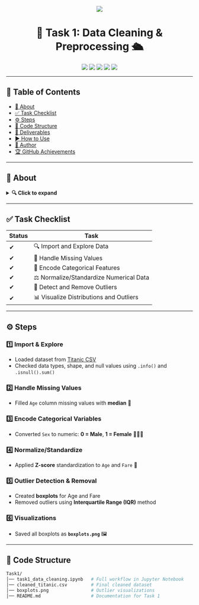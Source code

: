 <!-- Task 1 Elegant Header -->
<p align="center">
  <img src="https://capsule-render.vercel.app/api?type=waving&height=220&text=Task%201%20%7C%20Data%20Cleaning%20%26%20Preprocessing&fontAlign=50&fontAlignY=40&color=0:6a11cb,100:2575fc&fontColor=ffffff&fontSize=36&animation=fadeIn" />
</p>

<h1 align="center">🚢 Task 1: Data Cleaning & Preprocessing 🛳</h1>

<p align="center">
  <img src="https://img.shields.io/badge/Status-✅%20Completed-success?style=for-the-badge" />
  <img src="https://img.shields.io/badge/Python-3.8%2B-blue?style=for-the-badge&logo=python" />
  <img src="https://img.shields.io/badge/Jupyter-Notebook-orange?style=for-the-badge&logo=jupyter" />
  <img src="https://img.shields.io/badge/Dataset-Titanic-lightgrey?style=for-the-badge" />
  <img src="https://img.shields.io/badge/License-MIT-green?style=for-the-badge" />
</p>

---

## 📜 Table of Contents
- [📖 About](#-about)
- [✅ Task Checklist](#-task-checklist)
- [⚙ Steps](#-steps)
- [📂 Code Structure](#-code-structure)
- [📁 Deliverables](#-deliverables)
- [▶ How to Use](#-how-to-use)
- [👤 Author](#-author)
- [🏆 GitHub Achievements](#-github-achievements)

---

## 📖 About
<details>
<summary><b>🔍 Click to expand</b></summary>

This project focuses on **full data cleaning and preprocessing** for the **Titanic dataset** 🛳.  
The main objective is to prepare the dataset for machine learning by:
- Handling missing values  
- Encoding categorical variables  
- Scaling numerical features  
- Removing outliers  
- Creating insightful visualizations  

The final output is a **clean, analysis-ready dataset** along with visualizations for better understanding.

</details>

---

## ✅ Task Checklist
| Status | Task |
|--------|------|
| ✔ | 🔍 Import and Explore Data |
| ✔ | 🧹 Handle Missing Values |
| ✔ | 🔢 Encode Categorical Features |
| ✔ | ⚖ Normalize/Standardize Numerical Data |
| ✔ | 🚫 Detect and Remove Outliers |
| ✔ | 📊 Visualize Distributions and Outliers |

---

## ⚙ Steps

### **1️⃣ Import & Explore**
- Loaded dataset from [Titanic CSV](https://web.stanford.edu/class/archive/cs/cs109/cs109.1166/stuff/titanic.csv)  
- Checked data types, shape, and null values using `.info()` and `.isnull().sum()`  

### **2️⃣ Handle Missing Values**
- Filled `Age` column missing values with **median** 🧮  

### **3️⃣ Encode Categorical Variables**
- Converted `Sex` to numeric: **0 = Male**, **1 = Female** 👨‍👩‍👧  

### **4️⃣ Normalize/Standardize**
- Applied **Z-score** standardization to `Age` and `Fare` 📏  

### **5️⃣ Outlier Detection & Removal**
- Created **boxplots** for Age and Fare  
- Removed outliers using **Interquartile Range (IQR)** method  

### **6️⃣ Visualizations**
- Saved all boxplots as **`boxplots.png`** 🖼  

---

## 📂 Code Structure
```bash
Task1/
│── task1_data_cleaning.ipynb   # Full workflow in Jupyter Notebook
│── cleaned_titanic.csv         # Final cleaned dataset
│── boxplots.png                # Outlier visualizations
│── README.md                   # Documentation for Task 1

